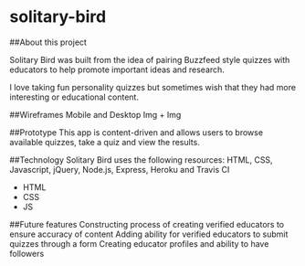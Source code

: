 # solitary-bird

##About this project

Solitary Bird was built from the idea of pairing Buzzfeed style quizzes with educators to help promote important ideas and research.

I love taking fun personality quizzes but sometimes wish that they had more interesting or educational content.

##Wireframes
Mobile and Desktop
Img + Img

##Prototype
This app is content-driven and allows users to browse available quizzes, take a quiz and view the results.

##Technology
Solitary Bird uses the following resources: HTML, CSS, Javascript, jQuery, Node.js, Express, Heroku and Travis CI

* HTML
* CSS
* JS

##Future features
Constructing process of creating verified educators to ensure accuracy of content
Adding ability for verified educators to submit quizzes through a form
Creating educator profiles and ability to have followers
